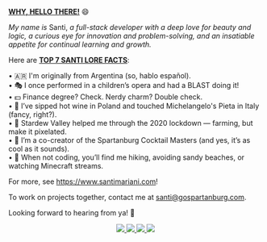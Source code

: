 <b><u>WHY, HELLO THERE!</b></u> 😄

<i>My name is</i> Santi, <i>a full-stack developer with a deep love for beauty and logic, a curious eye for innovation and problem-solving, and an insatiable appetite for continual learning and growth.</i>

Here are <b><u>TOP 7 SANTI LORE FACTS</b></u>:

• 🇦🇷 I'm originally from Argentina (so, hablo español). <br>
• 🎭 I once performed in a children’s opera and had a BLAST doing it! <br>
• 💵 Finance degree? Check. Nerdy charm? Double check. <br>
• 🍷 I’ve sipped hot wine in Poland and touched Michelangelo's Pieta in Italy (fancy, right?). <br>
• 🐄 Stardew Valley helped me through the 2020 lockdown — farming, but make it pixelated. <br>
• 🍹 I’m a co-creator of the Spartanburg Cocktail Masters (and yes, it’s as cool as it sounds). <br>
• 🥾 When not coding, you’ll find me hiking, avoiding sandy beaches, or watching Minecraft streams. <br>

For more, see https://www.santimariani.com!

To work on projects together, contact me at santi@gospartanburg.com.

Looking forward to hearing from ya! 👋

<p align="center">
  <a href="https://github.com/santimariani">
    <img src="http://github-profile-summary-cards.vercel.app/api/cards/profile-details?username=santimariani&theme=transparent" />
  </a>
  <a href="https://github.com/santimariani">
    <img src="https://github-readme-streak-stats.herokuapp.com/?user=santimariani&hide_border=true&card_width=338&theme=transparent" />
  </a>
  <a href="https://github.com/santimariani">
    <img src="http://github-profile-summary-cards.vercel.app/api/cards/stats?username=santimariani&theme=transparent" />
  </a>
  <a href="https://github.com/santimariani">
    <img src="https://github-readme-stats.vercel.app/api/top-langs/?username=santimariani&langs_count=10&card_width=699&hide_border=true&theme=transparent" />
  </a>
</p>
